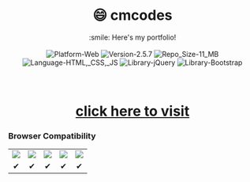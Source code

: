 <h1 align="center">😄 cmcodes</h1>
<p align="center">
	:smile: Here's my portfolio! <br/><br/>
	<img src="https://img.shields.io/badge/Platform-Web-brightgreen.svg" alt="Platform-Web"/>
	<img src="https://img.shields.io/badge/Version-2.5.7-green.svg" alt="Version-2.5.7"/>
	<img src="https://img.shields.io/badge/Repo_Size-11_MB-orange.svg" alt="Repo_Size-11_MB"/>
  <img src="https://img.shields.io/badge/Language-HTML,_CSS,_JS-red.svg" alt="Language-HTML,_CSS,_JS"/>
	<img src="https://img.shields.io/badge/Library-jQuery-0769ad.svg" alt="Library-jQuery"/>
  <img src="https://img.shields.io/badge/Framework-Bootstrap-563d7c.svg" alt="Library-Bootstrap"/> <br/><br/><br/>
</p>

<h1 align="center"><a href="https://cmcodes1.github.io/">click here to visit</a></h1>

<h3> Browser Compatibility </h3>
<table>
  <tr align="center">
    <td> <img src="https://raw.github.com/alrra/browser-logos/master/src/chrome/chrome_48x48.png" /> </td>
    <td> <img src="https://raw.github.com/alrra/browser-logos/master/src/firefox/firefox_48x48.png" /> </td>
    <td> <img src="https://raw.github.com/alrra/browser-logos/master/src/edge/edge_48x48.png" /> </td>
    <td> <img src="https://raw.github.com/alrra/browser-logos/master/src/safari/safari_48x48.png" /> </td>
    <td> <img src="https://raw.github.com/alrra/browser-logos/master/src/opera/opera_48x48.png" /> </td>
  </tr>
  <tr align="center">
    <td> ✔ </td>
    <td> ✔ </td>
    <td> ✔ </td>
    <td> ✔ </td>
    <td> ✔ </td>
  </tr>
</table>
